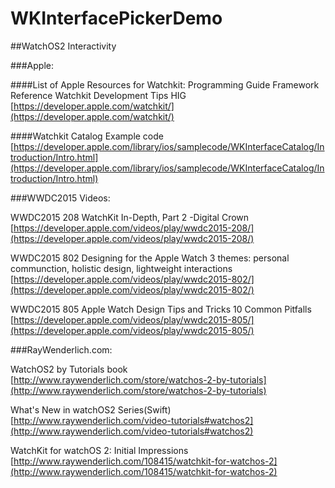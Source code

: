 # WKInterfacePickerDemo
[logo]: https://github.com/plusclock/WatchKit-PickerDemo/blob/master/PickerDemo/Assets.xcassets/AppIcon.appiconset/icon-60%403x.png

##WatchOS2 Interactivity

###Apple:

####List of Apple Resources for Watchkit:
Programming Guide
Framework Reference
Watchkit Development Tips
HIG
[https://developer.apple.com/watchkit/](https://developer.apple.com/watchkit/)

####Watchkit Catalog
Example code
[https://developer.apple.com/library/ios/samplecode/WKInterfaceCatalog/Introduction/Intro.html](https://developer.apple.com/library/ios/samplecode/WKInterfaceCatalog/Introduction/Intro.html)



###WWDC2015 Videos:

WWDC2015 208 WatchKit In-Depth, Part 2
-Digital Crown
[https://developer.apple.com/videos/play/wwdc2015-208/](https://developer.apple.com/videos/play/wwdc2015-208/)

WWDC2015 802 Designing for the Apple Watch
3 themes: personal communction, holistic design, lightweight interactions
[https://developer.apple.com/videos/play/wwdc2015-802/](https://developer.apple.com/videos/play/wwdc2015-802/)

WWDC2015 805 Apple Watch Design Tips and Tricks
10 Common Pitfalls
[https://developer.apple.com/videos/play/wwdc2015-805/](https://developer.apple.com/videos/play/wwdc2015-805/)



###RayWenderlich.com:

WatchOS2 by Tutorials book
[http://www.raywenderlich.com/store/watchos-2-by-tutorials](http://www.raywenderlich.com/store/watchos-2-by-tutorials)

What's New in watchOS2 Series(Swift)
[http://www.raywenderlich.com/video-tutorials#watchos2](http://www.raywenderlich.com/video-tutorials#watchos2)

WatchKit for watchOS 2: Initial Impressions
[http://www.raywenderlich.com/108415/watchkit-for-watchos-2](http://www.raywenderlich.com/108415/watchkit-for-watchos-2)
